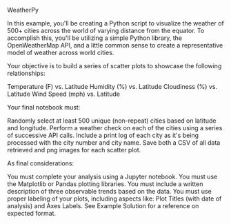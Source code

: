 WeatherPy

In this example, you'll be creating a Python script to visualize the weather of 500+ cities across the world of varying distance from the equator. To accomplish this, you'll be utilizing a simple Python library, the OpenWeatherMap API, and a little common sense to create a representative model of weather across world cities.

Your objective is to build a series of scatter plots to showcase the following relationships:


Temperature (F) vs. Latitude
Humidity (%) vs. Latitude
Cloudiness (%) vs. Latitude
Wind Speed (mph) vs. Latitude


Your final notebook must:


Randomly select at least 500 unique (non-repeat) cities based on latitude and longitude.
Perform a weather check on each of the cities using a series of successive API calls.
Include a print log of each city as it's being processed with the city number and city name.
Save both a CSV of all data retrieved and png images for each scatter plot.


As final considerations:


You must complete your analysis using a Jupyter notebook.
You must use the Matplotlib or Pandas plotting libraries.
You must include a written description of three observable trends based on the data.
You must use proper labeling of your plots, including aspects like: Plot Titles (with date of analysis) and Axes Labels.
See Example Solution for a reference on expected format.
